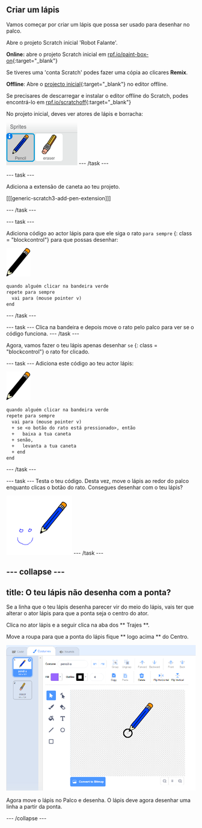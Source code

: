 ## Criar um lápis

Vamos começar por criar um lápis que possa ser usado para desenhar no palco.

Abre o projeto Scratch inicial 'Robot Falante'.

**Online:** abre o projeto Scratch inicial em [rpf.io/paint-box-on](http://rpf.io/paint-box-on){:target="_blank"}

Se tiveres uma 'conta Scratch' podes fazer uma cópia ao clicares **Remix**.

**Offline**: Abre o [projecto inicial](http://rpf.io/p/en/paint-box-go){:target="_blank"} no editor offline.

Se precisares de descarregar e instalar o editor offline do Scratch, podes encontrá-lo em [rpf.io/scratchoff](http://rpf.io/scratchoff){:target="_blank"}

No projeto inicial, deves ver atores de lápis e borracha:

![captura de ecrã](images/paint-starter.png) \--- /task \---

\--- task \---

Adiciona a extensão de caneta ao teu projeto.

[[[generic-scratch3-add-pen-extension]]]

\--- /task \---

\--- task \---

Adiciona código ao actor lápis para que ele siga o rato ` para sempre ` {: class = "blockcontrol"} para que possas desenhar:

![lápis](images/pencil.png)

```blocks3
quando alguém clicar na bandeira verde
repete para sempre 
  vai para (mouse pointer v)
end
```

\--- /task \---

\--- task \--- Clica na bandeira e depois move o rato pelo palco para ver se o código funciona. \--- /task \---

Agora, vamos fazer o teu lápis apenas desenhar ` se ` {: class = "blockcontrol"} o rato for clicado.

\--- task \--- Adiciona este código ao teu actor lápis:

![lápis](images/pencil.png)

```blocks3
quando alguém clicar na bandeira verde
repete para sempre 
  vai para (mouse pointer v)
  + se <o botão do rato está pressionado>, então 
  +   baixa a tua caneta
  + senão, 
  +   levanta a tua caneta
  + end
end
```

\--- /task \---

\--- task \--- Testa o teu código. Desta vez, move o lápis ao redor do palco enquanto clicas o botão do rato. Consegues desenhar com o teu lápis?

![captura de ecrã](images/paint-draw.png) \--- /task \---

## \--- collapse \---

## title: O teu lápis não desenha com a ponta?

Se a linha que o teu lápis desenha parecer vir do meio do lápis, vais ter que alterar o ator lápis para que a ponta seja o centro do ator.

Clica no ator lápis e a seguir clica na aba dos ** Trajes **.

Move a roupa para que a ponta do lápis fique ** logo acima ** do Centro.

![Centro de trajes](images/costume-center-annotated.png)

Agora move o lápis no Palco e desenha. O lápis deve agora desenhar uma linha a partir da ponta.

\--- /collapse \---